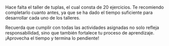 Hace falta el taller de tuplas, el cual consta de 20 ejercicios. Te recomiendo completarlo cuanto antes, ya que se ha dado el tiempo suficiente para desarrollar cada uno de los talleres.

Recuerda que cumplir con todas las actividades asignadas no solo refleja responsabilidad, sino que también fortalece tu proceso de aprendizaje. ¡Aprovecha el tiempo y termina lo pendiente!
